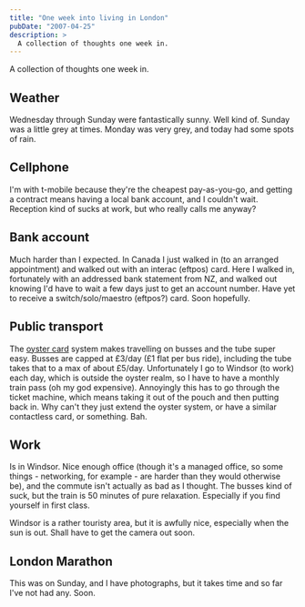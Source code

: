 ```yaml
---
title: "One week into living in London"
pubDate: "2007-04-25"
description: >
  A collection of thoughts one week in.
---
```


A collection of thoughts one week in.

## Weather

Wednesday through Sunday were fantastically sunny. Well kind of. Sunday was a little grey at times. Monday was very grey, and today had some spots of rain.

## Cellphone

I'm with t-mobile because they're the cheapest pay-as-you-go, and getting a contract means having a local bank account, and I couldn't wait. Reception kind of sucks at work, but who really calls me anyway?

## Bank account

Much harder than I expected. In Canada I just walked in (to an arranged appointment) and walked out with an interac (eftpos) card. Here I walked in, fortunately with an addressed bank statement from NZ, and walked out knowing I'd have to wait a few days just to get an account number. Have yet to receive a switch/solo/maestro (eftpos?) card. Soon hopefully.

## Public transport

The [oyster card](https://tfl.gov.uk/oyster) system makes travelling on busses and the tube super easy. Busses are capped at £3/day (£1 flat per bus ride), including the tube takes that to a max of about £5/day. Unfortunately I go to Windsor (to work) each day, which is outside the oyster realm, so I have to have a monthly train pass (oh my god expensive). Annoyingly this has to go through the ticket machine, which means taking it out of the pouch and then putting back in. Why can't they just extend the oyster system, or have a similar contactless card, or something. Bah.

## Work

Is in Windsor. Nice enough office (though it's a managed office, so some things - networking, for example - are harder than they would otherwise be), and the commute isn't actually as bad as I thought. The busses kind of suck, but the train is 50 minutes of pure relaxation. Especially if you find yourself in first class.

Windsor is a rather touristy area, but it is awfully nice, especially when the sun is out. Shall have to get the camera out soon.

## London Marathon

This was on Sunday, and I have photographs, but it takes time and so far I've not had any. Soon.

